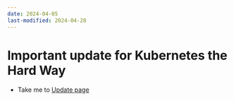 ```yaml
---
date: 2024-04-05
last-modified: 2024-04-28
---
```

# Important update for Kubernetes the Hard Way
  
  - Take me to [Update page](https://kodekloud.com/topic/important-update-kubernetes-the-hard-way/)


